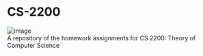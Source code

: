 # CS-2200
![image](https://user-images.githubusercontent.com/91383782/236698836-3d56c7e2-39c9-4923-99e2-b1951c578b0c.png)<br/>
A repository of the homework assignments for CS 2200: Theory of Computer Science
